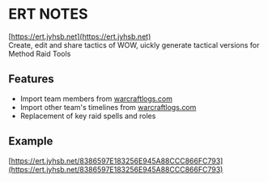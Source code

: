# ERT NOTES
[https://ert.jyhsb.net](https://ert.jyhsb.net)  
Create, edit and share tactics of WOW, uickly generate tactical versions for Method Raid Tools
## Features
- Import team members from [warcraftlogs.com](warcraftlogs.com)
- Import other team's timelines from [warcraftlogs.com](warcraftlogs.com)
- Replacement of key raid spells and roles

## Example
[https://ert.jyhsb.net/8386597E183256E945A88CCC866FC793](https://ert.jyhsb.net/8386597E183256E945A88CCC866FC793)